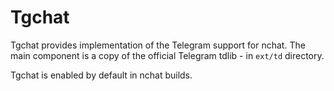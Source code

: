 Tgchat
======
Tgchat provides implementation of the Telegram support for nchat. The main
component is a copy of the official Telegram tdlib - in `ext/td` directory.

Tgchat is enabled by default in nchat builds.
